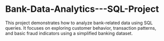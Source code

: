 # Bank-Data-Analytics---SQL-Project
This project demonstrates how to analyze bank-related data using SQL queries.   It focuses on exploring customer behavior, transaction patterns, and basic fraud indicators using a simplified banking dataset.
